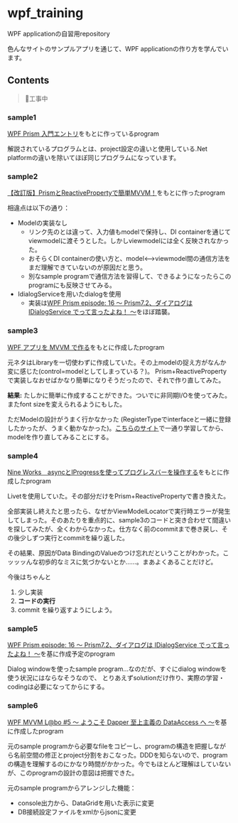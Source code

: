 # wpf_training

WPF applicationの自習用repository

色んなサイトのサンプルアプリを通じて、WPF applicationの作り方を学んでいます。

## Contents

>:construction:工事中

### sample1

[WPF Prism 入門エントリ](https://elf-mission.net/wpf-prism-index/)をもとに作っているprogram

解説されているプログラムとは、project設定の違いと使用している.Net platformの違いを除いてほぼ同じプログラムになっています。

### sample2

[【改訂版】PrismとReactivePropertyで簡単MVVM！](https://qiita.com/hiki_neet_p/items/e04b5ac692aa18df0968)をもとに作ったprogram

相違点は以下の通り：
- Modelの実装なし
  - リンク先のとは違って、入力値もmodelで保持し、DI containerを通じてviewmodelに渡そうとした。しかしviewmodelには全く反映されなかった。
  - おそらくDI containerの使い方と、model<-->viewmodel間の通信方法をまだ理解できていないのが原因だと思う。
  - 別なsample programで通信方法を習得して、できるようになったらこのprogramにも反映させてみる。
- IdialogServiceを用いたdialogを使用
  - 実装は[WPF Prism episode: 16 ～ Prism7.2、ダイアログは IDialogService でって言ったよね！ ～](https://elf-mission.net/programming/wpf/episode16/)をほぼ踏襲。

### sample3

[WPF アプリを MVVM で作る](https://qiita.com/seka/items/50d253c824e8914f937e)をもとに作成したprogram

元ネタはLibraryを一切使わずに作成していた。その上modelの捉え方がなんか変に感じた(control=modelとしてしまっている？)。
Prism+ReactivePropertyで実装しなおせばかなり簡単になりそうだったので、それで作り直してみた。

**結果:**
たしかに簡単に作成することができた。ついでに非同期I/Oを使ってみた。またfont sizeを変えられるようにもした。

ただModelの設計がうまく行かなかった (RegisterTypeでinterfaceと一緒に登録したかったが、うまく動かなかった)。[こちらのサイト](https://elf-mission.net/wpf-prism-index/)で一通り学習してから、modelを作り直してみることにする。

### sample4

[Nine Works　asyncとIProgressを使ってプログレスバーを操作する](http://nineworks2.blog.fc2.com/blog-entry-4.html)をもとに作成したprogram

Livetを使用していた。その部分だけをPrism+ReactivePropertyで書き換えた。

全部実装し終えたと思ったら、なぜかViewModelLocatorで実行時エラーが発生してしまった。そのあたりを重点的に、sample3のコードと突き合わせて間違いを探してみたが、全くわからなかった。仕方なく前のcommitまで巻き戻し、その後少しずつ実行とcommitを繰り返した。

その結果、原因がData BindingのValueのつけ忘れだということがわかった。こッッッんな初歩的なミスに気づかないとか……。まあよくあることだけど。

今後はちゃんと
1. 少し実装
2. **コードの実行**
3. commit
を繰り返すようにしよう。

### sample5

[WPF Prism episode: 16 ～ Prism7.2、ダイアログは IDialogService でって言ったよね！ ～](https://elf-mission.net/programming/wpf/episode16/)を基に作成予定のprogram

Dialog windowを使ったsample program...なのだが、すぐにdialog windowを使う状況にはならなそうなので、
とりあえずsolutionだけ作り、実際の学習・codingは必要になってからにする。

### sample6

[WPF MVVM L@bo #5 ～ ようこそ Dapper 至上主義の DataAccess へ ～](https://elf-mission.net/programming/wpf/mvvm-labo/phase05/)を基に作成したprogram

元のsample programから必要なfileをコピーし、programの構造を把握しながら名前空間の修正とproject分割をおこなった。DDDを知らないので、programの構造を理解するのにかなり時間がかかった。今でもほとんど理解はしていないが、このprogramの設計の意図は把握できた。

元のsample programからアレンジした機能：
- console出力から、DataGridを用いた表示に変更
- DB接続設定ファイルをxmlからjsonに変更
